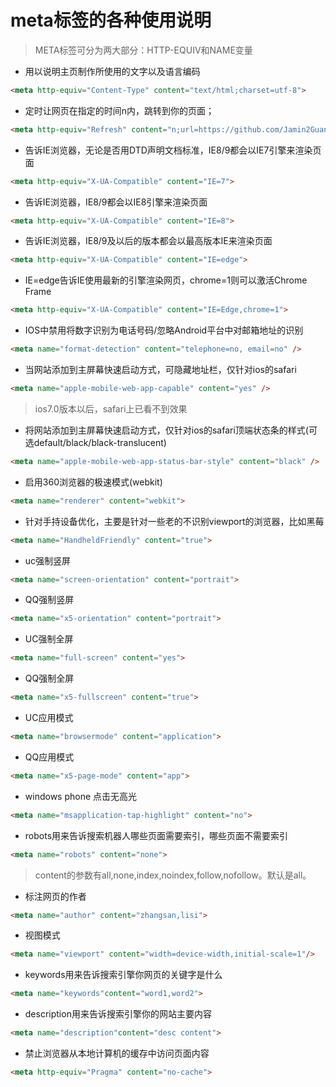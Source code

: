 # meta标签的各种使用说明

> META标签可分为两大部分：HTTP-EQUIV和NAME变量

* 用以说明主页制作所使用的文字以及语言编码

```html
<meta http-equiv="Content-Type" content="text/html;charset=utf-8">
```

* 定时让网页在指定的时间n内，跳转到你的页面；

```html
<meta http-equiv="Refresh" content="n;url=https://github.com/Jamin2Guan/summary">
```

* 告诉IE浏览器，无论是否用DTD声明文档标准，IE8/9都会以IE7引擎来渲染页面

```html
<meta http-equiv="X-UA-Compatible" content="IE=7">
```

* 告诉IE浏览器，IE8/9都会以IE8引擎来渲染页面

```html
<meta http-equiv="X-UA-Compatible" content="IE=8">
```

* 告诉IE浏览器，IE8/9及以后的版本都会以最高版本IE来渲染页面

```html
<meta http-equiv="X-UA-Compatible" content="IE=edge">
```

* IE=edge告诉IE使用最新的引擎渲染网页，chrome=1则可以激活Chrome Frame

```html
<meta http-equiv="X-UA-Compatible" content="IE=Edge,chrome=1">
```

* IOS中禁用将数字识别为电话号码/忽略Android平台中对邮箱地址的识别

```html
<meta name="format-detection" content="telephone=no, email=no" />
```

* 当网站添加到主屏幕快速启动方式，可隐藏地址栏，仅针对ios的safari

```html
<meta name="apple-mobile-web-app-capable" content="yes" />
```

> ios7.0版本以后，safari上已看不到效果

* 将网站添加到主屏幕快速启动方式，仅针对ios的safari顶端状态条的样式(可选default/black/black-translucent)

```html
<meta name="apple-mobile-web-app-status-bar-style" content="black" />
```

* 启用360浏览器的极速模式(webkit)

```html
<meta name="renderer" content="webkit">
```

* 针对手持设备优化，主要是针对一些老的不识别viewport的浏览器，比如黑莓

```html
<meta name="HandheldFriendly" content="true">
```

* uc强制竖屏

```html
<meta name="screen-orientation" content="portrait">
```

* QQ强制竖屏

```html
<meta name="x5-orientation" content="portrait">
```

* UC强制全屏

```html
<meta name="full-screen" content="yes">
```

* QQ强制全屏

```html
<meta name="x5-fullscreen" content="true">
```

* UC应用模式

```html
<meta name="browsermode" content="application">
```

* QQ应用模式

```html
<meta name="x5-page-mode" content="app">
```

* windows phone 点击无高光

```html
<meta name="msapplication-tap-highlight" content="no">
```

* robots用来告诉搜索机器人哪些页面需要索引，哪些页面不需要索引

```html
<meta name="robots" content="none">
```

> content的参数有all,none,index,noindex,follow,nofollow。默认是all。

* 标注网页的作者

```html
<meta name="author" content="zhangsan,lisi">
```

* 视图模式

```html
<meta name="viewport" content="width=device-width,initial-scale=1"/>
```

* keywords用来告诉搜索引擎你网页的关键字是什么

```html
<meta name="keywords"content="word1,word2">
```

* description用来告诉搜索引擎你的网站主要内容

```html
<meta name="description"content="desc content">
```

* 禁止浏览器从本地计算机的缓存中访问页面内容

```html
<meta http-equiv="Pragma" content="no-cache">
```